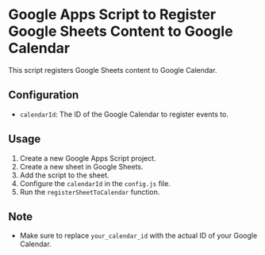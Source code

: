 # Google Apps Script to Register Google Sheets Content to Google Calendar

This script registers Google Sheets content to Google Calendar.

## Configuration

* `calendarId`: The ID of the Google Calendar to register events to.

## Usage

1. Create a new Google Apps Script project.
2. Create a new sheet in Google Sheets.
3. Add the script to the sheet.
4. Configure the `calendarId` in the `config.js` file.
5. Run the `registerSheetToCalendar` function.

## Note

* Make sure to replace `your_calendar_id` with the actual ID of your Google Calendar.